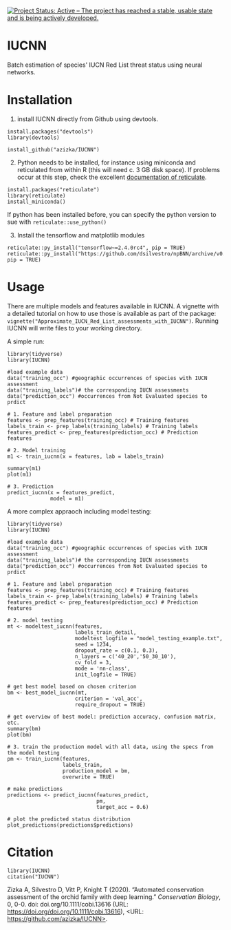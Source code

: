 [![Project Status: Active – The project has reached a stable, usable state and is being actively developed.](https://www.repostatus.org/badges/latest/active.svg)](https://www.repostatus.org/#active)

# IUCNN
Batch estimation of species' IUCN Red List threat status using neural networks.

# Installation
1. install IUCNN directly from Github using devtools. 
```{r}
install.packages("devtools")
library(devtools)

install_github("azizka/IUCNN")
```

2. Python needs to be installed, for instance using miniconda and reticulated from within R (this will need c. 3 GB disk space).
If problems occur at this step, check the excellent [documentation of reticulate](https://rstudio.github.io/reticulate/index.html).
```{r}
install.packages("reticulate")
library(reticulate)
install_miniconda()
```
If python has been installed before, you can specify the python version to sue with `reticulate::use_python()`


3. Install the tensorflow and matplotlib modules
```{r}
reticulate::py_install("tensorflow~=2.4.0rc4", pip = TRUE)
reticulate::py_install("https://github.com/dsilvestro/npBNN/archive/v0.1.8.tar.gz", pip = TRUE)
```

# Usage
There are multiple models and features available in IUCNN. A vignette with a detailed tutorial on how to use those is available as part of the package: `vignette("Approximate_IUCN_Red_List_assessments_with_IUCNN")`. Running IUCNN will write files to your working directory.

A simple run:

```{r}
library(tidyverse)
library(IUCNN)

#load example data 
data("training_occ") #geographic occurrences of species with IUCN assessment
data("training_labels")# the corresponding IUCN assessments
data("prediction_occ") #occurrences from Not Evaluated species to prdict

# 1. Feature and label preparation
features <- prep_features(training_occ) # Training features
labels_train <- prep_labels(training_labels) # Training labels
features_predict <- prep_features(prediction_occ) # Prediction features

# 2. Model training
m1 <- train_iucnn(x = features, lab = labels_train)

summary(m1)
plot(m1)

# 3. Prediction
predict_iucnn(x = features_predict,
              model = m1)
```

A more complex appraoch including model testing:

```{r}
library(tidyverse)
library(IUCNN)

#load example data 
data("training_occ") #geographic occurrences of species with IUCN assessment
data("training_labels")# the corresponding IUCN assessments
data("prediction_occ") #occurrences from Not Evaluated species to prdict

# 1. Feature and label preparation
features <- prep_features(training_occ) # Training features
labels_train <- prep_labels(training_labels) # Training labels
features_predict <- prep_features(prediction_occ) # Prediction features

# 2. model testing
mt <- modeltest_iucnn(features,
                      labels_train_detail,
                      modeltest_logfile = "model_testing_example.txt",
                      seed = 1234,
                      dropout_rate = c(0.1, 0.3),
                      n_layers = c('40_20','50_30_10'),
                      cv_fold = 3,
                      mode = 'nn-class',
                      init_logfile = TRUE)

# get best model based on chosen criterion
bm <- best_model_iucnn(mt,
                      criterion = 'val_acc',
                      require_dropout = TRUE)

# get overview of best model: prediction accuracy, confusion matrix, etc.
summary(bm)
plot(bm)

# 3. train the production model with all data, using the specs from the model testing
pm <- train_iucnn(features,
                  labels_train,
                  production_model = bm,
                  overwrite = TRUE)

# make predictions
predictions <- predict_iucnn(features_predict,
                             pm,
                             target_acc = 0.6)

# plot the predicted status distribution
plot_predictions(predictions$predictions)

```


# Citation
```{r}
library(IUCNN)
citation("IUCNN")
```

Zizka A, Silvestro D, Vitt P, Knight T (2020). “Automated conservation assessment of the orchid family with deep
learning.” _Conservation Biology_, 0, 0-0. doi: doi.org/10.1111/cobi.13616 (URL: https://doi.org/doi.org/10.1111/cobi.13616),
<URL: https://github.com/azizka/IUCNN>.
